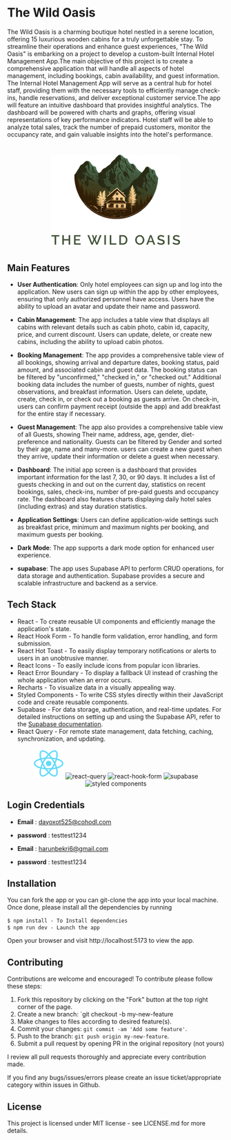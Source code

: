 # The Wild Oasis

<p text-align = "justify">
The Wild Oasis is a charming boutique hotel nestled in a serene location, offering 15 luxurious wooden cabins for a truly unforgettable stay.
To streamline their operations and enhance guest experiences, "The Wild Oasis" is embarking on a project to develop a custom-built Internal Hotel Management App.The main objective of this project is to create a comprehensive application that will handle all aspects of hotel management, including bookings, cabin availability, and guest information. The Internal Hotel Management App will serve as a central hub for hotel staff, providing them with the necessary tools to efficiently manage check-ins, handle reservations, and deliver exceptional customer service.The app will feature an intuitive dashboard that provides insightful analytics. The dashboard will be powered with charts and graphs, offering visual representations of key performance indicators. Hotel staff will be able to analyze total sales, track the number of prepaid customers, monitor the occupancy rate, and gain valuable insights into the hotel's performance.
</p>


<h1 align="center">
    <img src="public/logo-light.png"/>
</h1>

## Main Features

- **User Authentication**: Only hotel employees can sign up and log into the application. New users can sign up within the app by other employees, ensuring that only authorized personnel have access. Users have the ability to upload an avatar and update their name and password.

- **Cabin Management**: The app includes a table view that displays all cabins with relevant details such as cabin photo, cabin id, capacity, price, and current discount. Users can update, delete, or create new cabins, including the ability to upload cabin photos.

- **Booking Management**: The app provides a comprehensive table view of all bookings, showing arrival and departure dates, booking status, paid amount, and associated cabin and guest data. The booking status can be filtered by "unconfirmed," "checked in," or "checked out." Additional booking data includes the number of guests, number of nights, guest observations, and breakfast information. Users can delete, update, create, check in, or check out a booking as guests arrive. On check-in, users can confirm payment receipt (outside the app) and add breakfast for the entire stay if necessary.

- **Guest Management**: The app also provides a comprehensive table view of all Guests, showing Their name, address, age, gender, diet-preference and nationality. Guests can be filtered by Gender and sorted by their age, name and many-more. users can create a new guest when they arrive, update their information or delete a guest when necessary.

- **Dashboard**: The initial app screen is a dashboard that provides important information for the last 7, 30, or 90 days. It includes a list of guests checking in and out on the current day, statistics on recent bookings, sales, check-ins, number of pre-paid guests and occupancy rate. The dashboard also features charts displaying daily hotel sales (including extras) and stay duration statistics.

- **Application Settings**: Users can define application-wide settings such as breakfast price, minimum and maximum nights per booking, and maximum guests per booking.

-  **Dark Mode**: The app supports a dark mode option for enhanced user experience.

- **supabase**: The app uses Supabase API to perform CRUD operations, for data storage and authentication. Supabase provides a secure and scalable infrastructure and backend as a service.

## Tech Stack

* React - To create reusable UI components and efficiently manage the application's state.
* React Hook Form - To handle form validation, error handling, and form submission.
* React Hot Toast - To easily display temporary notifications or alerts to users in an unobtrusive manner.
* React Icons -  To easily include icons from popular icon libraries.
* React Error Boundary - To display a fallback UI instead of crashing the whole application when an error occurs.
* Recharts - To visualize data in a visually appealing way.
* Styled Components - To write CSS styles directly within their JavaScript code and create reusable components.
* Supabase - For data storage, authentication, and real-time updates. For detailed instructions on setting up and using the Supabase API, refer to the [Supabase documentation](https://supabase.io/docs).
* React Query - For remote state management, data fetching, caching, synchronization, and updating.


<p align="center">
    <img src="https://github.com/devicons/devicon/blob/master/icons/react/react-original.svg" alt="react"  width="70" height="70"/>
    <img src="https://seeklogo.com/images/R/react-query-logo-1340EA4CE9-seeklogo.com.png" alt="react-query"  width="70" height="70"/>
    <img src ="https://react-hook-form.com/images/logo/react-hook-form-logo-only.png" alt="react-hook-form"  width="70" height="70"/>
    <img src="https://seeklogo.com/images/S/supabase-logo-DCC676FFE2-seeklogo.com.png" alt="supabase" width="70" height="70"/>
    <img src="https://cdn.worldvectorlogo.com/logos/styled-components-1.svg" alt="styled components" width="70" height="70"/>
</p>


## Login Credentials

- **Email** : dayoxot525@cohodl.com
- **password** :  testtest1234

- **Email** : harunbekri6@gmail.com
- **password** :  testtest1234

## Installation
You can fork the app or you can git-clone the app into your local machine. Once done, please install all the
dependencies by running

```
$ npm install - To Install dependencies 
$ npm run dev - Launch the app
```
Open your browser and visit http://localhost:5173 to view the app.

## Contributing 

Contributions are welcome and encouraged! To contribute please follow these steps:

1. Fork this repository by clicking on the "Fork" button at the top right corner of the page.
2. Create a new branch: `git checkout -b my-new-feature
3. Make changes to files according to desired feature(s).
4. Commit your changes: `git commit -am 'Add some feature'`.
5. Push to the branch: `git push origin my-new-feature`.
6. Submit a pull request by opening PR in the original repository (not yours)

I review all pull requests thoroughly and appreciate every contribution made.


If you find any bugs/issues/errors please create an issue ticket/appropriate category within issues in Github.


## License

This project is licensed under MIT license - see LICENSE.md for more details.
